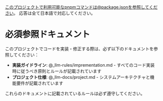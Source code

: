 このプロジェクトで利用可能なpnpmコマンドは@package.jsonを参照してください。
応答は全て日本語で対応してください。

# 必須参照ドキュメント

このプロジェクトでコードを実装・修正する際は、必ず以下のドキュメントを参照してください：

- **実装ガイドライン**: @\_llm-rules/imprementation.md - すべてのコード実装時に従うべき原則とルールが記載されています
- **プロジェクト仕様**: @\_llm-docs/project.md - システムアーキテクチャと機能要件が記載されています

これらのドキュメントに記載されているルールは必ず遵守してください。
